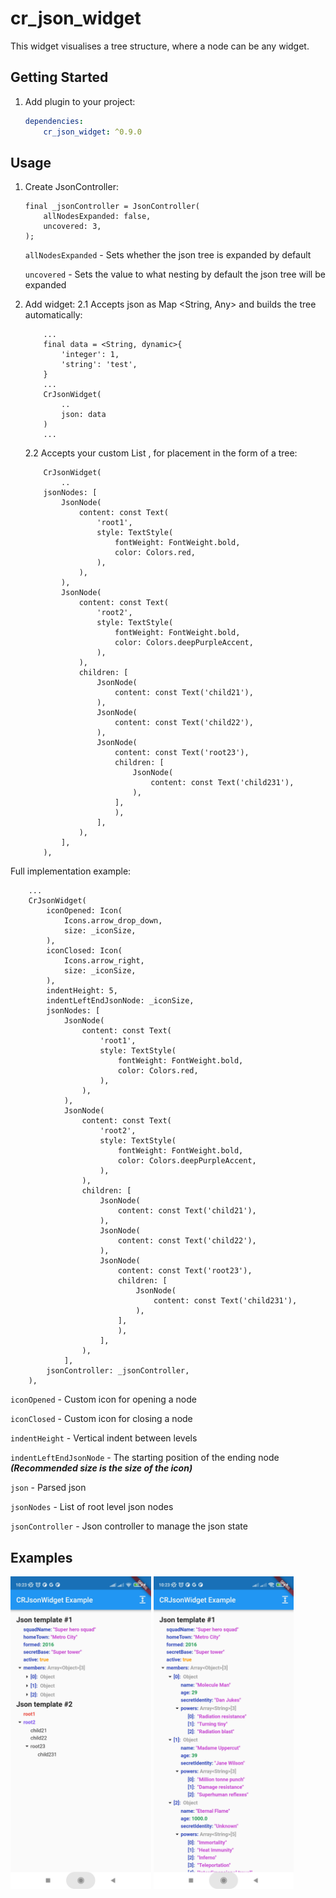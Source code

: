 # cr_json_widget

This widget visualises a tree structure, where a node can be any widget.

## Getting Started

1. Add plugin to your project:
    ```yaml
    dependencies:
        cr_json_widget: ^0.9.0
    ```

## Usage
1. Create JsonController:
    ```
    final _jsonController = JsonController(
        allNodesExpanded: false,
        uncovered: 3,
    );
    ```
   `allNodesExpanded` - Sets whether the json tree is expanded by default

   `uncovered` - Sets the value to what nesting by default the json tree will be expanded
2. Add widget:
   2.1 Accepts json as Map <String, Any> and builds the tree automatically:
    ```
        ...
        final data = <String, dynamic>{
            'integer': 1, 
            'string': 'test', 
        }
        ...
        CrJsonWidget(
            ..
            json: data
        )
        ...
    ```
   2.2 Accepts your custom List <JsonNode>, for placement in the form of a tree:
    ```
        CrJsonWidget(
            ..
        jsonNodes: [
            JsonNode(
                content: const Text(
                    'root1',
                    style: TextStyle(
                        fontWeight: FontWeight.bold,
                        color: Colors.red,
                    ),
                ),
            ),
            JsonNode(
                content: const Text(
                    'root2',
                    style: TextStyle(
                        fontWeight: FontWeight.bold,
                        color: Colors.deepPurpleAccent,
                    ),
                ),
                children: [
                    JsonNode(
                        content: const Text('child21'),
                    ),
                    JsonNode(
                        content: const Text('child22'),
                    ),
                    JsonNode(
                        content: const Text('root23'),
                        children: [
                            JsonNode(
                                content: const Text('child231'),
                            ),
                        ],
                        ),
                    ],
                ),
            ],
        ),
    ```
Full implementation example:
```
    ...
    CrJsonWidget(
        iconOpened: Icon(
            Icons.arrow_drop_down,
            size: _iconSize,
        ),
        iconClosed: Icon(
            Icons.arrow_right,
            size: _iconSize,
        ),
        indentHeight: 5,
        indentLeftEndJsonNode: _iconSize,
        jsonNodes: [
            JsonNode(
                content: const Text(
                    'root1',
                    style: TextStyle(
                        fontWeight: FontWeight.bold,
                        color: Colors.red,
                    ),
                ),
            ),
            JsonNode(
                content: const Text(
                    'root2',
                    style: TextStyle(
                        fontWeight: FontWeight.bold,
                        color: Colors.deepPurpleAccent,
                    ),
                ),
                children: [
                    JsonNode(
                        content: const Text('child21'),
                    ),
                    JsonNode(
                        content: const Text('child22'),
                    ),
                    JsonNode(
                        content: const Text('root23'),
                        children: [
                            JsonNode(
                                content: const Text('child231'),
                            ),
                        ],
                        ),
                    ],
                ),
            ],
        jsonController: _jsonController,
    ),
```
`iconOpened` - Custom icon for opening a node

`iconClosed` - Custom icon for closing a node

`indentHeight` - Vertical indent between levels

`indentLeftEndJsonNode` - The starting position of the ending node ***(Recommended size is the size of the icon)***

`json` - Parsed json

`jsonNodes` - List of root level json nodes

`jsonController` - Json controller to manage the json state

## Examples
<img src="./screenshots/screenshot-1.jpg" height="500">  <img src="./screenshots/screenshot-2.jpg" height="500">

